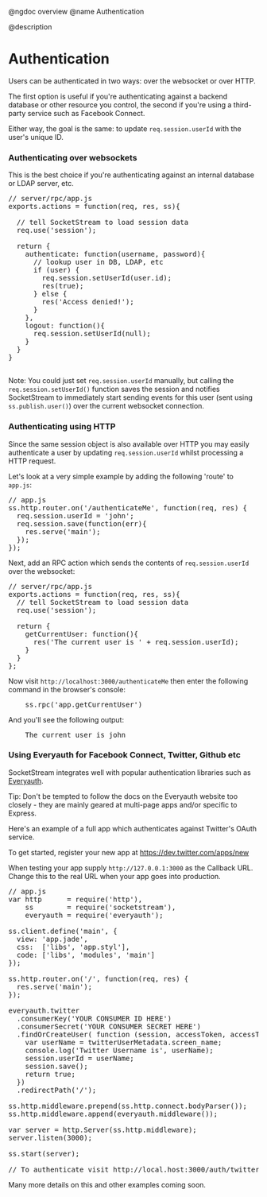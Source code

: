 @ngdoc overview
@name Authentication

@description
# Authentication
Users can be authenticated in two ways: over the websocket or over HTTP.

The first option is useful if you're authenticating against a backend database or other resource you control, the second if you're using a third-party service such as Facebook Connect.

Either way, the goal is the same: to update `req.session.userId` with the user's unique ID.


### Authenticating over websockets

This is the best choice if you're authenticating against an internal database or LDAP server, etc.

<pre>
// server/rpc/app.js
exports.actions = function(req, res, ss){

  // tell SocketStream to load session data
  req.use('session');

  return {
    authenticate: function(username, password){
      // lookup user in DB, LDAP, etc
      if (user) {
        req.session.setUserId(user.id);
        res(true);
      } else {
        res('Access denied!');
      }
    },
    logout: function(){
      req.session.setUserId(null);
    }
  }
}

</pre>

Note: You could just set `req.session.userId` manually, but calling the `req.session.setUserId()` function saves the session and notifies SocketStream to immediately start sending events for this user (sent using `ss.publish.user()`) over the current websocket connection.


### Authenticating using HTTP

Since the same session object is also available over HTTP you may easily authenticate a user by updating `req.session.userId` whilst processing a HTTP request.

Let's look at a very simple example by adding the following 'route' to `app.js`:

<pre>
// app.js
ss.http.router.on('/authenticateMe', function(req, res) {
  req.session.userId = 'john';
  req.session.save(function(err){
    res.serve('main');
  });
});
</pre>

Next, add an RPC action which sends the contents of `req.session.userId` over the websocket:

<pre>
// server/rpc/app.js
exports.actions = function(req, res, ss){
  // tell SocketStream to load session data
  req.use('session');

  return {
    getCurrentUser: function(){
      res('The current user is ' + req.session.userId);
    }
  }
};
</pre>

Now visit `http://localhost:3000/authenticateMe` then enter the following command in the browser's console:
<pre>
    ss.rpc('app.getCurrentUser')
</pre>

And you'll see the following output:
<pre>
    The current user is john
</pre>


### Using Everyauth for Facebook Connect, Twitter, Github etc

SocketStream integrates well with popular authentication libraries such as [Everyauth](https://github.com/bnoguchi/everyauth).

Tip: Don't be tempted to follow the docs on the Everyauth website too closely - they are mainly geared at multi-page apps and/or specific to Express.

Here's an example of a full app which authenticates against Twitter's OAuth service.

To get started, register your new app at https://dev.twitter.com/apps/new

When testing your app supply `http://127.0.0.1:3000` as the Callback URL. Change this to the real URL when your app goes into production.


<pre>
// app.js
var http      = require('http'),
    ss        = require('socketstream'),
    everyauth = require('everyauth');

ss.client.define('main', {
  view: 'app.jade',
  css:  ['libs', 'app.styl'],
  code: ['libs', 'modules', 'main']
});

ss.http.router.on('/', function(req, res) {
  res.serve('main');
});

everyauth.twitter
  .consumerKey('YOUR CONSUMER ID HERE')
  .consumerSecret('YOUR CONSUMER SECRET HERE')
  .findOrCreateUser( function (session, accessToken, accessTokenSecret, twitterUserMetadata) {
    var userName = twitterUserMetadata.screen_name;
    console.log('Twitter Username is', userName);
    session.userId = userName;
    session.save();
    return true;
  })
  .redirectPath('/');

ss.http.middleware.prepend(ss.http.connect.bodyParser());
ss.http.middleware.append(everyauth.middleware());

var server = http.Server(ss.http.middleware);
server.listen(3000);

ss.start(server);

// To authenticate visit http://local.host:3000/auth/twitter
</pre>

Many more details on this and other examples coming soon.